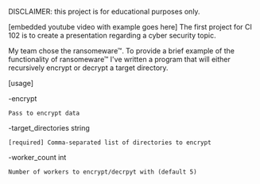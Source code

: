 DISCLAIMER: this project is for educational purposes only.

[embedded youtube video with example goes here]
The first project for CI 102 is to create a presentation regarding a cyber security topic.

My team chose the ransomeware™. To provide a brief example of the functionality of ransomeware™ I've written a program that will either recursively encrypt or decrypt a target directory.

[usage]

-encrypt
    
    Pass to encrypt data

-target_directories string
    
    [required] Comma-separated list of directories to encrypt

-worker_count int
    
    Number of workers to encrypt/decrpyt with (default 5)
